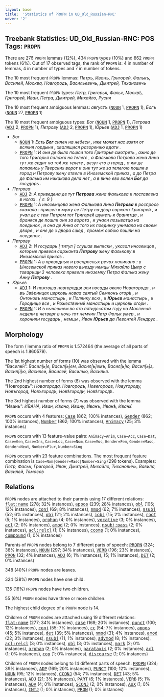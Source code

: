 ```yaml
---
layout: base
title:  'Statistics of PROPN in UD_Old_Russian-RNC'
udver: '2'
---
```


## Treebank Statistics: UD_Old_Russian-RNC: POS Tags: `PROPN`

There are 276 `PROPN` lemmas (12%), 434 `PROPN` types (10%) and 862 `PROPN` tokens (6%).
Out of 17 observed tags, the rank of `PROPN` is: 4 in number of lemmas, 4 in number of types and 7 in number of tokens.

The 10 most frequent `PROPN` lemmas: <em>Петръ, Иванъ, Григорей, Фалькъ, Василей, Москва, Новгородъ, Васильевичь, Дмитрей, Тихановичь</em>

The 10 most frequent `PROPN` types:  <em>Петр, Григорья, Фальк, Москвѣ, Григорей, Иван, Петра, Дмитрей, Михайло, Русии</em>

The 10 most frequent ambiguous lemmas: <em>августъ</em> (<tt><a href="orv_rnc-pos-NOUN.html">NOUN</a></tt> 1, <tt><a href="orv_rnc-pos-PROPN.html">PROPN</a></tt> 1), <em>Богъ</em> (<tt><a href="orv_rnc-pos-NOUN.html">NOUN</a></tt> 27, <tt><a href="orv_rnc-pos-PROPN.html">PROPN</a></tt> 1)

The 10 most frequent ambiguous types:  <em>Бог</em> (<tt><a href="orv_rnc-pos-NOUN.html">NOUN</a></tt> 1, <tt><a href="orv_rnc-pos-PROPN.html">PROPN</a></tt> 1), <em>Петрова</em> (<tt><a href="orv_rnc-pos-ADJ.html">ADJ</a></tt> 2, <tt><a href="orv_rnc-pos-PROPN.html">PROPN</a></tt> 1), <em>Петрову</em> (<tt><a href="orv_rnc-pos-ADJ.html">ADJ</a></tt> 2, <tt><a href="orv_rnc-pos-PROPN.html">PROPN</a></tt> 1), <em>Юрьев</em> (<tt><a href="orv_rnc-pos-ADJ.html">ADJ</a></tt> 1, <tt><a href="orv_rnc-pos-PROPN.html">PROPN</a></tt> 1)


* <em>Бог</em>
  * <tt><a href="orv_rnc-pos-NOUN.html">NOUN</a></tt> 1: <em>Есть <b>Бог</b> силен на небеси , иже может нас взяти от всякия гордыни , хвалящися разорению вдати .</em>
  * <tt><a href="orv_rnc-pos-PROPN.html">PROPN</a></tt> 1: <em>И они де было пошли того Григорья смотреть , ажно де того Григорья положа на телеге , а Фалькова Петрова жена Анна тут же сидит на той же телеге , везут его в город , а им де попались у Тверских ворот и они тут же за телегою пошли в город и Петрову жену отвели в Иноземской приказ , а до Петра де Фалька им никакова дела нет , а в вине ево волен <b>Бог</b> да государь .</em>
* <em>Петрова</em>
  * <tt><a href="orv_rnc-pos-ADJ.html">ADJ</a></tt> 2: <em>А приведена де тут <b>Петрова</b> жена Фалькова и поставлена в ногах . { л. 9 }</em>
  * <tt><a href="orv_rnc-pos-PROPN.html">PROPN</a></tt> 1: <em>А иноземцова жена Фалькова Анна <b>Петрова</b> в роспросе сказала : пришел к мужу ее Петру на двор саржант Григорей , и учал де с тем Петром тот Григорей шуметь и бранитца , и браняся де пошли они за ворота , и учали позыватца на поединок , и она де Анна от того их поединку унимала на своем дворе , и оне де з двора сшед , промеж собою пошли на поединок .</em>
* <em>Петрову</em>
  * <tt><a href="orv_rnc-pos-ADJ.html">ADJ</a></tt> 2: <em>И государь [ титул ] слушав выписки , указал иноземцов , которые привели саржанта <b>Петрову</b> жену Фалькову в Иноземской приказ .</em>
  * <tt><a href="orv_rnc-pos-PROPN.html">PROPN</a></tt> 1: <em>А в приводных и роспросных речах написано : в Ыноземской приказ нового выезду немцы Михайло Цыпр с товарищи 3 человека привели иноземку Петра Фалька жену Анну <b>Петрову</b> .</em>
* <em>Юрьев</em>
  * <tt><a href="orv_rnc-pos-ADJ.html">ADJ</a></tt> 1: <em>И пожгоша новгородци вси посады около Новагорода , и въ Звѣринцах церковь новаа святый Семионъ огорѣ , и Онтоновъ манастырь , и Полянку всю , и <b>Юрьев</b> манастырь , и Городище все , и Рожественый манастырь и церковь огори .</em>
  * <tt><a href="orv_rnc-pos-PROPN.html">PROPN</a></tt> 1: <em>И в нынешнем во сто пятидесятом году на Масленой недели в четверг в ночь тот немчин Петр Фальк умер , и хоронили государь , немцы , Иван <b>Юрьев</b> да Левонтей Лендрус .</em>

## Morphology

The form / lemma ratio of `PROPN` is 1.572464 (the average of all parts of speech is 1.860579).

The 1st highest number of forms (10) was observed with the lemma “Василей”: <em>Васил[ь]е, Васил[ь]ем, Васил[ь]емъ, Васил[ь]ю, Васил[ь]ѧ, Васил[і]ю, Василеи, Василей, Василью, Василья</em>.

The 2nd highest number of forms (8) was observed with the lemma “Новгородъ”: <em>Новагорода, Новгородъ, Новегороде, Новугороду, Новъгород, Новъгородъ, Новѣгороди, Новѣгородѣ</em>.

The 3rd highest number of forms (7) was observed with the lemma “Иванъ”: <em>ИВАНА, Иван, Ивана, Ивану, Иванъ, Иванѣ, Иванꙋ</em>.

`PROPN` occurs with 4 features: <tt><a href="orv_rnc-feat-Case.html">Case</a></tt> (862; 100% instances), <tt><a href="orv_rnc-feat-Gender.html">Gender</a></tt> (862; 100% instances), <tt><a href="orv_rnc-feat-Number.html">Number</a></tt> (862; 100% instances), <tt><a href="orv_rnc-feat-Animacy.html">Animacy</a></tt> (25; 3% instances)

`PROPN` occurs with 13 feature-value pairs: `Animacy=Anim`, `Case=Acc`, `Case=Dat`, `Case=Gen`, `Case=Ins`, `Case=Loc`, `Case=Nom`, `Case=Voc`, `Gender=Fem`, `Gender=Masc`, `Gender=Neut`, `Number=Plur`, `Number=Sing`

`PROPN` occurs with 23 feature combinations.
The most frequent feature combination is `Case=Nom|Gender=Masc|Number=Sing` (298 tokens).
Examples: <em>Петр, Фальк, Григорей, Иван, Дмитрей, Михайло, Тихановичь, Вавила, Василей, Томосов</em>


## Relations

`PROPN` nodes are attached to their parents using 17 different relations: <tt><a href="orv_rnc-dep-flat-name.html">flat:name</a></tt> (278; 32% instances), <tt><a href="orv_rnc-dep-appos.html">appos</a></tt> (239; 28% instances), <tt><a href="orv_rnc-dep-obl.html">obl</a></tt> (105; 12% instances), <tt><a href="orv_rnc-dep-conj.html">conj</a></tt> (69; 8% instances), <tt><a href="orv_rnc-dep-nmod.html">nmod</a></tt> (62; 7% instances), <tt><a href="orv_rnc-dep-nsubj.html">nsubj</a></tt> (52; 6% instances), <tt><a href="orv_rnc-dep-obj.html">obj</a></tt> (21; 2% instances), <tt><a href="orv_rnc-dep-iobj.html">iobj</a></tt> (15; 2% instances), <tt><a href="orv_rnc-dep-root.html">root</a></tt> (5; 1% instances), <tt><a href="orv_rnc-dep-orphan.html">orphan</a></tt> (4; 0% instances), <tt><a href="orv_rnc-dep-vocative.html">vocative</a></tt> (3; 0% instances), <tt><a href="orv_rnc-dep-acl.html">acl</a></tt> (2; 0% instances), <tt><a href="orv_rnc-dep-amod.html">amod</a></tt> (2; 0% instances), <tt><a href="orv_rnc-dep-nsubj-pass.html">nsubj:pass</a></tt> (2; 0% instances), <tt><a href="orv_rnc-dep-acl-relcl.html">acl:relcl</a></tt> (1; 0% instances), <tt><a href="orv_rnc-dep-ccomp.html">ccomp</a></tt> (1; 0% instances), <tt><a href="orv_rnc-dep-compound.html">compound</a></tt> (1; 0% instances)

Parents of `PROPN` nodes belong to 7 different parts of speech: <tt><a href="orv_rnc-pos-PROPN.html">PROPN</a></tt> (324; 38% instances), <tt><a href="orv_rnc-pos-NOUN.html">NOUN</a></tt> (297; 34% instances), <tt><a href="orv_rnc-pos-VERB.html">VERB</a></tt> (196; 23% instances), <tt><a href="orv_rnc-pos-PRON.html">PRON</a></tt> (32; 4% instances), <tt><a href="orv_rnc-pos-ADJ.html">ADJ</a></tt> (6; 1% instances),  (5; 1% instances), <tt><a href="orv_rnc-pos-DET.html">DET</a></tt> (2; 0% instances)

348 (40%) `PROPN` nodes are leaves.

324 (38%) `PROPN` nodes have one child.

135 (16%) `PROPN` nodes have two children.

55 (6%) `PROPN` nodes have three or more children.

The highest child degree of a `PROPN` node is 14.

Children of `PROPN` nodes are attached using 19 different relations: <tt><a href="orv_rnc-dep-flat-name.html">flat:name</a></tt> (277; 34% instances), <tt><a href="orv_rnc-dep-case.html">case</a></tt> (169; 20% instances), <tt><a href="orv_rnc-dep-punct.html">punct</a></tt> (100; 12% instances), <tt><a href="orv_rnc-dep-conj.html">conj</a></tt> (55; 7% instances), <tt><a href="orv_rnc-dep-cc.html">cc</a></tt> (54; 7% instances), <tt><a href="orv_rnc-dep-appos.html">appos</a></tt> (45; 5% instances), <tt><a href="orv_rnc-dep-det.html">det</a></tt> (39; 5% instances), <tt><a href="orv_rnc-dep-nmod.html">nmod</a></tt> (31; 4% instances), <tt><a href="orv_rnc-dep-amod.html">amod</a></tt> (22; 3% instances), <tt><a href="orv_rnc-dep-nsubj.html">nsubj</a></tt> (11; 1% instances), <tt><a href="orv_rnc-dep-advmod.html">advmod</a></tt> (8; 1% instances), <tt><a href="orv_rnc-dep-acl-relcl.html">acl:relcl</a></tt> (3; 0% instances), <tt><a href="orv_rnc-dep-obl.html">obl</a></tt> (3; 0% instances), <tt><a href="orv_rnc-dep-mark.html">mark</a></tt> (2; 0% instances), <tt><a href="orv_rnc-dep-orphan.html">orphan</a></tt> (2; 0% instances), <tt><a href="orv_rnc-dep-parataxis.html">parataxis</a></tt> (2; 0% instances), <tt><a href="orv_rnc-dep-acl.html">acl</a></tt> (1; 0% instances), <tt><a href="orv_rnc-dep-cop.html">cop</a></tt> (1; 0% instances), <tt><a href="orv_rnc-dep-discourse.html">discourse</a></tt> (1; 0% instances)

Children of `PROPN` nodes belong to 14 different parts of speech: <tt><a href="orv_rnc-pos-PROPN.html">PROPN</a></tt> (324; 39% instances), <tt><a href="orv_rnc-pos-ADP.html">ADP</a></tt> (169; 20% instances), <tt><a href="orv_rnc-pos-PUNCT.html">PUNCT</a></tt> (100; 12% instances), <tt><a href="orv_rnc-pos-NOUN.html">NOUN</a></tt> (95; 12% instances), <tt><a href="orv_rnc-pos-CCONJ.html">CCONJ</a></tt> (54; 7% instances), <tt><a href="orv_rnc-pos-DET.html">DET</a></tt> (43; 5% instances), <tt><a href="orv_rnc-pos-ADJ.html">ADJ</a></tt> (21; 3% instances), <tt><a href="orv_rnc-pos-PART.html">PART</a></tt> (6; 1% instances), <tt><a href="orv_rnc-pos-VERB.html">VERB</a></tt> (5; 1% instances), <tt><a href="orv_rnc-pos-ADV.html">ADV</a></tt> (4; 0% instances), <tt><a href="orv_rnc-pos-SCONJ.html">SCONJ</a></tt> (2; 0% instances), <tt><a href="orv_rnc-pos-AUX.html">AUX</a></tt> (1; 0% instances), <tt><a href="orv_rnc-pos-INTJ.html">INTJ</a></tt> (1; 0% instances), <tt><a href="orv_rnc-pos-PRON.html">PRON</a></tt> (1; 0% instances)


